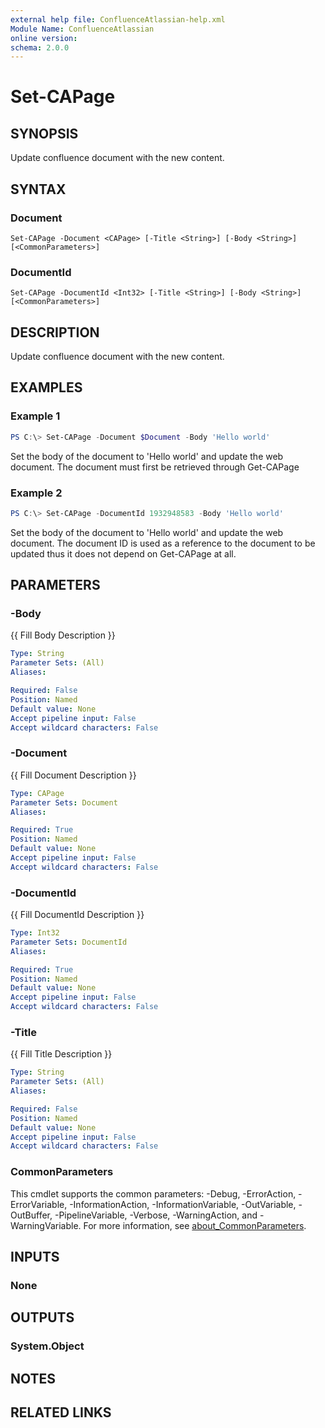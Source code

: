 ```yaml
---
external help file: ConfluenceAtlassian-help.xml
Module Name: ConfluenceAtlassian
online version:
schema: 2.0.0
---
```


# Set-CAPage

## SYNOPSIS
Update confluence document with the new content.

## SYNTAX

### Document
```
Set-CAPage -Document <CAPage> [-Title <String>] [-Body <String>] [<CommonParameters>]
```

### DocumentId
```
Set-CAPage -DocumentId <Int32> [-Title <String>] [-Body <String>] [<CommonParameters>]
```

## DESCRIPTION
Update confluence document with the new content.

## EXAMPLES

### Example 1
```powershell
PS C:\> Set-CAPage -Document $Document -Body 'Hello world'
```

Set the body of the document to 'Hello world' and update the web document. The document must first be retrieved through Get-CAPage 

### Example 2
```powershell
PS C:\> Set-CAPage -DocumentId 1932948583 -Body 'Hello world'
```

Set the body of the document to 'Hello world' and update the web document. The document ID is used as a reference to the document to be updated thus it does not depend on Get-CAPage at all.

## PARAMETERS

### -Body
{{ Fill Body Description }}

```yaml
Type: String
Parameter Sets: (All)
Aliases:

Required: False
Position: Named
Default value: None
Accept pipeline input: False
Accept wildcard characters: False
```

### -Document
{{ Fill Document Description }}

```yaml
Type: CAPage
Parameter Sets: Document
Aliases:

Required: True
Position: Named
Default value: None
Accept pipeline input: False
Accept wildcard characters: False
```

### -DocumentId
{{ Fill DocumentId Description }}

```yaml
Type: Int32
Parameter Sets: DocumentId
Aliases:

Required: True
Position: Named
Default value: None
Accept pipeline input: False
Accept wildcard characters: False
```

### -Title
{{ Fill Title Description }}

```yaml
Type: String
Parameter Sets: (All)
Aliases:

Required: False
Position: Named
Default value: None
Accept pipeline input: False
Accept wildcard characters: False
```

### CommonParameters
This cmdlet supports the common parameters: -Debug, -ErrorAction, -ErrorVariable, -InformationAction, -InformationVariable, -OutVariable, -OutBuffer, -PipelineVariable, -Verbose, -WarningAction, and -WarningVariable. For more information, see [about_CommonParameters](http://go.microsoft.com/fwlink/?LinkID=113216).

## INPUTS

### None

## OUTPUTS

### System.Object
## NOTES

## RELATED LINKS
